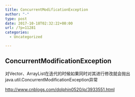 ```yaml
---
title: ConcurrentModificationException
author: "-"
type: post
date: 2017-10-18T02:32:22+00:00
url: /?p=11281
categories:
  - Uncategorized

---
```

## ConcurrentModificationException
对Vector、ArrayList在迭代的时候如果同时对其进行修改就会抛出java.util.ConcurrentModificationException异常

http://www.cnblogs.com/dolphin0520/p/3933551.html
